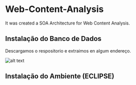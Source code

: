 # Web-Content-Analysis
It was created a SOA Architecture  for   Web Content Analysis. 

## Instalação do Banco de Dados 

Descargamos o respositorio e extraimos en algum endereço.

![alt text](img/download.png)




## Instalação do Ambiente (ECLIPSE)
